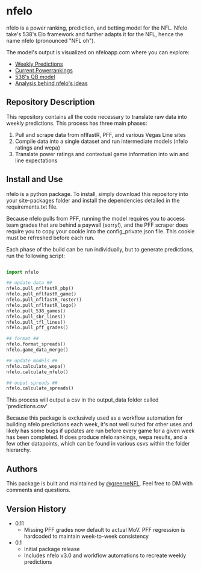 # nfelo

nfelo is a power ranking, prediction, and betting model for the NFL. Nfelo take's 538's Elo framework and further adapts it for the NFL, hence the name nfelo (pronounced "NFL oh").

The model's output is visualized on nfeloapp.com where you can explore:
* [Weekly Predictions](https://www.nfeloapp.com/games)
* [Current Powerrankings](https://www.nfeloapp.com/nfl-power-ratings)
* [538's QB model](https://www.nfeloapp.com/qb-rankings)
* [Analysis behind nfelo's ideas](https://www.nfeloapp.com/analysis)


## Repository Description

This repository contains all the code necessary to translate raw data into weekly predictions. This process has three main phases:

1. Pull and scrape data from nflfastR, PFF, and various Vegas Line sites
2. Compile data into a single dataset and run intermediate models (nfelo ratings and wepa)
3. Translate power ratings and contextual game information into win and line expectations


## Install and Use

nfelo is a python package. To install, simply download this repository into your site-packages folder and install the dependencies detailed in the requirements.txt file.

Because nfelo pulls from PFF, running the model requires you to access team grades that are behind a paywall (sorry!), and the PFF scraper does require you to copy your cookie into the config_private.json file. This cookie must be refreshed before each run.

Each phase of the build can be run individually, but to generate predictions, run the following script:

```python

import nfelo

## update data ##
nfelo.pull_nflfastR_pbp()
nfelo.pull_nflfastR_game()
nfelo.pull_nflfastR_roster()
nfelo.pull_nflfastR_logo()
nfelo.pull_538_games()
nfelo.pull_sbr_lines()
nfelo.pull_tfl_lines()
nfelo.pull_pff_grades()

## format ##
nfelo.format_spreads()
nfelo.game_data_merge()

## update models ##
nfelo.calculate_wepa()
nfelo.calculate_nfelo()

## ouput spreads ##
nfelo.calculate_spreads()

```

This process will output a csv in the output_data folder called 'predictions.csv'

Because this package is exclusively used as a workflow automation for building nfelo predictions each week, it's not well suited for other uses and likely has some bugs if updates are run before every game for a given week has been completed. It does produce nfelo rankings, wepa results, and a few other datapoints, which can be found in various csvs within the folder hierarchy.


## Authors

This package is built and maintained by [@greerreNFL](https://twitter.com/greerreNFL). Feel free to DM with comments and questions.


## Version History
* 0.11
    * Missing PFF grades now default to actual MoV. PFF regression is hardcoded to maintain week-to-week consistency
* 0.1
    * Initial package release
    * Includes nfelo v3.0 and workflow automations to recreate weekly predictions
